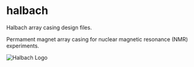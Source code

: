# halbach
Halbach array casing design files.

Permament magnet array casing for nuclear magnetic resonance (NMR) experiments.

![Halbach Logo](https://github.com/lyndonboone/halbach/images/full_front.png)
